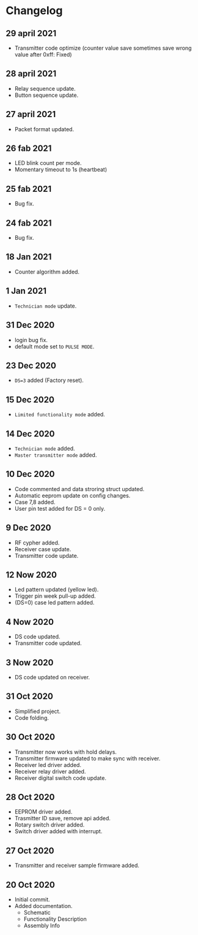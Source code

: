# Changelog

## 29 april 2021
- Transmitter code optimize (counter value save sometimes save wrong value after 0xff: Fixed)

## 28 april 2021
- Relay sequence update.
- Button sequence update.

## 27 april 2021
- Packet format updated.

## 26 fab 2021
- LED blink count per mode.
- Momentary timeout to 1s (heartbeat)

## 25 fab 2021
- Bug fix.

## 24 fab 2021
- Bug fix.

## 18 Jan 2021
- Counter algorithm added.

## 1 Jan 2021
- `Technician mode` update.

## 31 Dec 2020
- login bug fix.
- default mode set to `PULSE MODE`.

## 23 Dec 2020
- `DS=3` added (Factory reset).

## 15 Dec 2020
- `Limited functionality mode` added.

## 14 Dec 2020
- `Technician mode` added.
- `Master transmitter mode` added.

## 10 Dec 2020
- Code commented and data stroring struct updated.
- Automatic eeprom update on config changes.
- Case 7,8 added.
- User pin test added for DS = 0 only.

## 9 Dec 2020
- RF cypher added.
- Receiver case update.
- Transmitter code update.

## 12 Now 2020
- Led pattern updated (yellow led).
- Trigger pin week pull-up added.
- (DS=0) case led pattern added.

## 4 Now 2020
- DS code updated.
- Transmitter code updated.

## 3 Now 2020
- DS code updated on receiver.

## 31 Oct 2020
- Simplified project.
- Code folding.

## 30 Oct 2020
- Transmitter now works with hold delays.
- Transmitter firmware updated to make sync with receiver.
- Receiver led driver added.
- Receiver relay driver added.
- Receiver digital switch code update.

## 28 Oct 2020
- EEPROM driver added.
- Trasmitter ID save, remove api added.
- Rotary switch driver added.
- Switch driver added with interrupt.

## 27 Oct 2020
- Transmitter and receiver sample firmware added.

## 20 Oct 2020

- Initial commit.
- Added documentation.
  - Schematic
  - Functionality Description
  - Assembly Info
